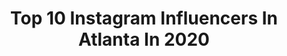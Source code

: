 ---
title: Top 10 Instagram Influencers In Atlanta In 2020
description: >-
  Find top Instagram influencers in Atlanta in 2020. Most popular hashtags: #stayhome # #girldad #nystrong.
platform: Instagram
profiles:
  - username: "mmolliepopp"
    fullname: >-
      Mollie McMahon
    location: "United States"
    followers: 7309
    engagement: 696
    commentsToLikes: 0.028748
    id: ckap14l3ut3kb0i788pco2gcq
    verified: false
    hashtags: "#rolltide"
  - username: "jordanxbell"
    fullname: >-
      XB
    location: "United States"
    followers: 10212
    engagement: 880
    commentsToLikes: 0.039249
    id: ck5qcsmaws4l50i112z1py7qr
    verified: false
    hashtags: "#stayhome"
  - username: "allyiahsface"
    fullname: >-
      A L L Y I A H
    location: "United States"
    followers: 248682
    engagement: 1050
    commentsToLikes: 0.036004
    id: ck139yo0ynrw00i193hn8i1av
    verified: false
    hashtags: "#toofacedpartner, #ad, #sephoracollection, #ebdfamily"
  - username: "doitfortheryan"
    fullname: >-
      Ryan Cameron
    location: "United States"
    followers: 102704
    engagement: 667
    commentsToLikes: 0.068256
    id: ck139qbe7mlyq0i193jz9f65u
    verified: true
    hashtags: "#sneakerball, #wedat, #urbanonehonors, #17goingon30"
  - username: "reematkhalid"
    fullname: >-
      Reema Khalid
    location: "United States"
    followers: 15752
    engagement: 968
    commentsToLikes: 0.090767
    id: ck6u0hlstfqvp0j71y0ukja7q
    verified: false
    hashtags: "#lovemylittlefamily, #stayhome, #nystrong, #topshopstyle"
  - username: "lmg_bangbang"
    fullname: >-
      Lamont Johnson
    location: "United States"
    followers: 153653
    engagement: 521
    commentsToLikes: 0.039190
    id: ck6tzbyld8szo0j71emnq7u1l
    verified: false
    hashtags: ""
  - username: "idajohnphoto"
    fullname: >-
      Atlanta Photographer
    location: "United States"
    followers: 6527
    engagement: 1631
    commentsToLikes: 0.057856
    id: ck6tv5ckpk9ri0j71e2pe2lk3
    verified: false
    hashtags: "#retouch, #missuniverso, #missosology, #miamimakeupartist"
  - username: "silverandsmiling"
    fullname: >-
      Mitzie McDonnell
    location: "United States"
    followers: 7291
    engagement: 2532
    commentsToLikes: 0.051457
    id: ckaosdd59r62i0i78f8fpl5ly
    verified: false
    hashtags: ""
  - username: "notmyequa1"
    fullname: >-
      ThroatGoat Lewinsky💋
    location: "United States"
    followers: 16764
    engagement: 1031
    commentsToLikes: 0.043367
    id: ck5bwlz2mlylt0i11yn499cpy
    verified: false
    hashtags: "#selfish, #notmyequalxxx, #nodoorsales"
  - username: "timcaver"
    fullname: >-
      Tim Caver
    location: "United States"
    followers: 16098
    engagement: 1224
    commentsToLikes: 0.123695
    id: ck0udph1kjknz0i19ua0t5i13
    verified: false
    hashtags: "#globepeople, #globeportraits, #nectardiaries, #corona"
---
